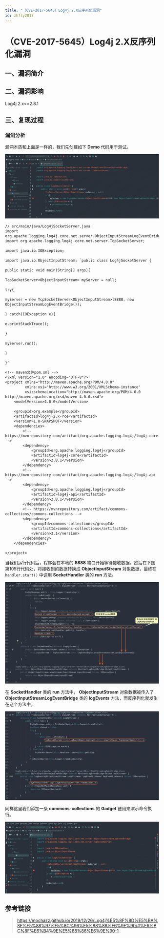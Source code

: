```yaml
---
title: "（CVE-2017-5645）Log4j 2.X反序列化漏洞"
id: zhfly2817
---
```


# （CVE-2017-5645）Log4j 2.X反序列化漏洞

## 一、漏洞简介

## 二、漏洞影响

Log4j 2.x<=2.8.1

## 三、复现过程

### 漏洞分析

漏洞本质和上面是一样的，我们先创建如下 **Demo** 代码用于测试。

![image](../img/2a40bcff2eabf4a49be47e1e061fb091.png)

```
// src/main/java/Log4jSocketServer.java
import org.apache.logging.log4j.core.net.server.ObjectInputStreamLogEventBridge;
import org.apache.logging.log4j.core.net.server.TcpSocketServer;

import java.io.IOException;

import java.io.ObjectInputStream; `public class Log4jSocketServer {

public static void main(String[] args){

TcpSocketServer<ObjectInputStream> myServer = null;

try{

myServer = new TcpSocketServer<ObjectInputStream>(8888, new ObjectInputStreamLogEventBridge());

} catch(IOException e){

e.printStackTrace();

}

myServer.run();

}

}` 
```

```
<!-- maven文件pom.xml -->
<?xml version="1.0" encoding="UTF-8"?>
<project xmlns="http://maven.apache.org/POM/4.0.0"
         xmlns:xsi="http://www.w3.org/2001/XMLSchema-instance"
         xsi:schemaLocation="http://maven.apache.org/POM/4.0.0 http://maven.apache.org/xsd/maven-4.0.0.xsd">
    <modelVersion>4.0.0</modelVersion>

    <groupId>org.example</groupId>
    <artifactId>log4j-2.x-rce</artifactId>
    <version>1.0-SNAPSHOT</version>
    <dependencies>
        <!-- https://mvnrepository.com/artifact/org.apache.logging.log4j/log4j-core -->
        <dependency>
            <groupId>org.apache.logging.log4j</groupId>
            <artifactId>log4j-core</artifactId>
            <version>2.8.1</version>
        </dependency>
        <!-- https://mvnrepository.com/artifact/org.apache.logging.log4j/log4j-api -->
        <dependency>
            <groupId>org.apache.logging.log4j</groupId>
            <artifactId>log4j-api</artifactId>
            <version>2.8.1</version>
        </dependency>
        <!-- https://mvnrepository.com/artifact/commons-collections/commons-collections -->
        <dependency>
            <groupId>commons-collections</groupId>
            <artifactId>commons-collections</artifactId>
            <version>3.1</version>
        </dependency>
    </dependencies>

</project> 
```

当我们运行代码后，程序会在本地的 **8888** 端口开始等待接收数据，然后在下图第105行代码处，将接收到的数据转换成 **ObjectInputStream** 对象数据，最终在 `handler.start()` 中调用 **SocketHandler** 类的 **run** 方法。

![image](../img/62c28f8dac6a1b5d8dab41bbf026f502.png)

在 **SocketHandler** 类的 **run** 方法中， **ObjectInputStream** 对象数据被传入了 **ObjectInputStreamLogEventBridge** 类的 **logEvents** 方法，而反序列化就发生在这个方法中。

![image](../img/9628a643404ce5ce773b0577a6470ff7.png)

同样这里我们添加一条 **commons-collections** 的 **Gadget** 链用来演示命令执行。

![image](../img/f2fad4149bb347146308efa41b1fed94.png)

## 参考链接

> https://mochazz.github.io/2019/12/26/Log4j%E5%8F%8D%E5%BA%8F%E5%88%97%E5%8C%96%E5%88%86%E6%9E%90/#%E6%BC%8F%E6%B4%9E%E5%88%86%E6%9E%90-1